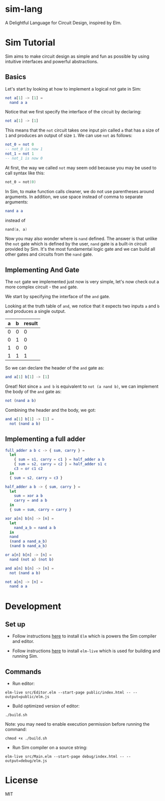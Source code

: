 # sim-lang
A Delightful Language for Circuit Design, inspired by Elm.

# Sim Tutorial
Sim aims to make circuit design as simple and fun as possible by using intuitive interfaces and powerful abstractions.

## Basics

Let's start by looking at how to implement a logical not gate in Sim:

```elm
not a[1] -> [1] =
  nand a a
```

Notice that we first specify the interface of the circuit by declaring:
```elm
not a[1] -> [1]
```
This means that the `not` circuit takes one input pin called `a` that has a size of `1` and produces an output of size `1`.
We can use `not` as follows:
```elm
not_0 = not 0
-- not_0 is now 1
not_1 = not 1
-- not_1 is now 0
```
At first, the way we called `not` may seem odd because you may be used to call syntax like this:
```c
not_0 = not(0)
```
In Sim, to make function calls cleaner, we do not use parentheses around arguments. In addition, we use space instead of comma to separate arguments:
```elm
nand a a
```
instead of
```c
nand(a, a)
```
Now you may also wonder where is `nand` defined. The answer is that unlike the `not` gate which is defined by the user, `nand` gate is a built-in circuit provided by Sim. It's the most fundamental logic gate and we can build all other gates and circuits from the `nand` gate.

## Implementing And Gate
The `not` gate we implemented just now is very simple, let's now check out a more complex circuit - the `and` gate.

We start by specifying the interface of the `and` gate.

Looking at the truth table of `and`, we notice that it expects two inputs `a` and `b` and produces a single output.

|a|b|result|
|-|-|---|
|0|0|0|
|0|1|0|
|1|0|0|
|1|1|1|

So we can declare the header of the `and` gate as:
```elm
and a[1] b[1] -> [1]
```
Great!
Not since `a and b` is equivalent to `not (a nand b)`, we can implement the body of the `and` gate as:
```elm
not (nand a b)
```
Combining the header and the body, we got:
```elm
and a[1] b[1] -> [1] =
  not (nand a b)
```

## Implementing a full adder
```elm
full_adder a b c -> { sum, carry } =
  let
    { sum = s1, carry = c1 } = half_adder a b
    { sum = s2, carry = c2 } = half_adder s1 c
    c3 = or c1 c2
  in
  { sum = s2, carry = c3 }

half_adder a b -> { sum, carry } =
  let
    sum = xor a b
    carry = and a b
  in
  { sum = sum, carry = carry }

xor a[n] b[n] -> [n] =
  let
    nand_a_b = nand a b
  in
  nand
  (nand a nand_a_b)
  (nand b nand_a_b)

or a[n] b[n] -> [n] =
  nand (not a) (not b)

and a[n] b[n] -> [n] =
  not (nand a b)

not a[n] -> [n] =
  nand a a
```

# Development
## Set up

* Follow instructions [here](https://guide.elm-lang.org/install/) to install `Elm` which is powers the Sim compiler and editor.

* Follow instructions [here](https://github.com/wking-io/elm-live) to install `elm-live` which is used for building and running Sim.

## Commands
* Run editor:
```
elm-live src/Editor.elm --start-page public/index.html -- --output=public/elm.js
```

* Build optimized version of editor:
```
./build.sh
```
Note: you may need to enable execution permission before running the command:
```
chmod +x ./build.sh
```

* Run Sim compiler on a source string:
```
elm-live src/Main.elm --start-page debug/index.html -- --output=debug/elm.js
```

# License
MIT